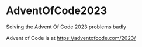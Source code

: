 # AdventOfCode2023
Solving the Advent Of Code 2023 problems badly

Advent of Code is at https://adventofcode.com/2023/
